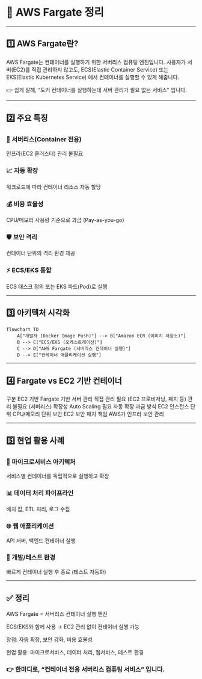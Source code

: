 # 🐳 AWS Fargate 정리

---

## 1️⃣ AWS Fargate란?

AWS Fargate는 컨테이너를 실행하기 위한 서버리스 컴퓨팅 엔진입니다.
사용자가 서버(EC2)를 직접 관리하지 않고도, ECS(Elastic Container Service) 또는 EKS(Elastic Kubernetes Service) 에서 컨테이너를 실행할 수 있게 해줍니다.

👉 쉽게 말해,
“도커 컨테이너를 실행하는데 서버 관리가 필요 없는 서비스” 입니다.

---

## 2️⃣ 주요 특징

### 🚀 서버리스(Container 전용)

인프라(EC2 클러스터) 관리 불필요

### 📈 자동 확장

워크로드에 따라 컨테이너 리소스 자동 할당

### 💰 비용 효율성

CPU/메모리 사용량 기준으로 과금 (Pay-as-you-go)

### 🛡️ 보안 격리

컨테이너 단위의 격리 환경 제공

### ⚡ ECS/EKS 통합

ECS 태스크 정의 또는 EKS 파드(Pod)로 실행

---

## 3️⃣ 아키텍처 시각화
```mermaid
flowchart TD
    A["개발자 (Docker Image Push)"] --> B["Amazon ECR (이미지 저장소)"]
    B --> C["ECS/EKS (오케스트레이션)"]
    C --> D["AWS Fargate (서버리스 컨테이너 실행)"]
    D --> E["컨테이너 애플리케이션 실행"]
```

---

## 4️⃣ Fargate vs EC2 기반 컨테이너
구분	EC2 기반	Fargate 기반
서버 관리	직접 관리 필요 (EC2 프로비저닝, 패치 등)	관리 불필요 (서버리스)
확장성	Auto Scaling 필요	자동 확장
과금 방식	EC2 인스턴스 단위	CPU/메모리 단위
보안	EC2 보안 패치 책임	AWS가 인프라 보안 관리

---

## 5️⃣ 현업 활용 사례

### 🏢 마이크로서비스 아키텍처

서비스별 컨테이너를 독립적으로 실행하고 확장

### 📊 데이터 처리 파이프라인

배치 잡, ETL 처리, 로그 수집

### 🌐 웹 애플리케이션

API 서버, 백엔드 컨테이너 실행

### 🧪 개발/테스트 환경

빠르게 컨테이너 실행 후 종료 (테스트 자동화)

---

## ✅ 정리

AWS Fargate = 서버리스 컨테이너 실행 엔진

ECS/EKS와 함께 사용 → EC2 관리 없이 컨테이너 실행 가능

장점: 자동 확장, 보안 강화, 비용 효율성

현업 활용: 마이크로서비스, 데이터 처리, 웹서비스, 테스트 환경

### 👉 한마디로, “컨테이너 전용 서버리스 컴퓨팅 서비스” 입니다.
